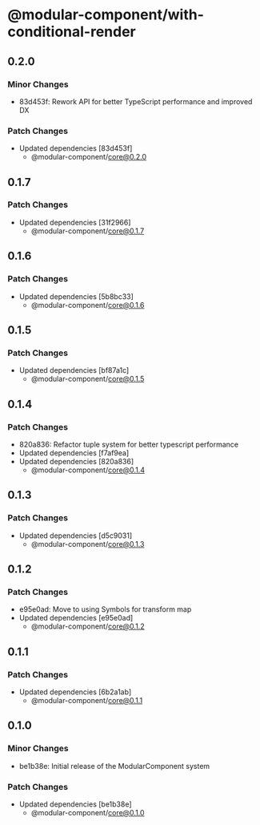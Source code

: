 # @modular-component/with-conditional-render

## 0.2.0

### Minor Changes

- 83d453f: Rework API for better TypeScript performance and improved DX

### Patch Changes

- Updated dependencies [83d453f]
  - @modular-component/core@0.2.0

## 0.1.7

### Patch Changes

- Updated dependencies [31f2966]
  - @modular-component/core@0.1.7

## 0.1.6

### Patch Changes

- Updated dependencies [5b8bc33]
  - @modular-component/core@0.1.6

## 0.1.5

### Patch Changes

- Updated dependencies [bf87a1c]
  - @modular-component/core@0.1.5

## 0.1.4

### Patch Changes

- 820a836: Refactor tuple system for better typescript performance
- Updated dependencies [f7af9ea]
- Updated dependencies [820a836]
  - @modular-component/core@0.1.4

## 0.1.3

### Patch Changes

- Updated dependencies [d5c9031]
  - @modular-component/core@0.1.3

## 0.1.2

### Patch Changes

- e95e0ad: Move to using Symbols for transform map
- Updated dependencies [e95e0ad]
  - @modular-component/core@0.1.2

## 0.1.1

### Patch Changes

- Updated dependencies [6b2a1ab]
  - @modular-component/core@0.1.1

## 0.1.0

### Minor Changes

- be1b38e: Initial release of the ModularComponent system

### Patch Changes

- Updated dependencies [be1b38e]
  - @modular-component/core@0.1.0
